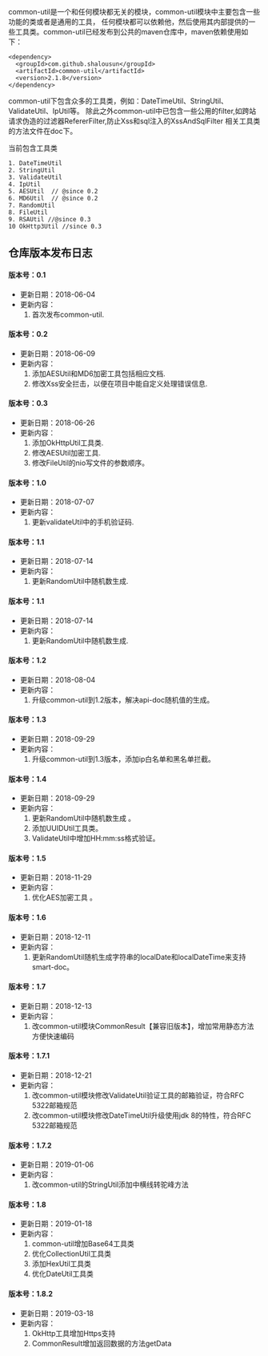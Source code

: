 common-util是一个和任何模块都无关的模块，common-util模块中主要包含一些功能的类或者是通用的工具，
任何模块都可以依赖他，然后使用其内部提供的一些工具类。common-util已经发布到公共的maven仓库中，maven依赖使用如下：

```
<dependency>
  <groupId>com.github.shalousun</groupId>
  <artifactId>common-util</artifactId>
  <version>2.1.8</version>
</dependency>
```

common-util下包含众多的工具类，例如：DateTimeUtil、StringUtil、ValidateUtil、IpUtil等。
除此之外common-util中已包含一些公用的filter,如跨站请求伪造的过滤器RefererFilter,防止Xss和sql注入的XssAndSqlFilter
相关工具类的方法文件在doc下。

当前包含工具类

```
1. DateTimeUtil
2. StringUtil
3. ValidateUtil
4. IpUtil
5. AESUtil  // @since 0.2
6. MD6Util  // @since 0.2
7. RandomUtil
8. FileUtil
9. RSAUtil //@since 0.3
10 OkHttp3Util //since 0.3
```

## 仓库版本发布日志

#### 版本号：0.1

- 更新日期：2018-06-04
- 更新内容：
    1. 首次发布common-util.

#### 版本号：0.2

- 更新日期：2018-06-09
- 更新内容：
    1. 添加AESUtil和MD6加密工具包括相应文档.
    2. 修改Xss安全拦击，以便在项目中能自定义处理错误信息.

#### 版本号：0.3

- 更新日期：2018-06-26
- 更新内容：
    1. 添加OkHttpUtil工具类.
    2. 修改AESUtil加密工具.
    3. 修改FileUtil的nio写文件的参数顺序。

#### 版本号：1.0

- 更新日期：2018-07-07
- 更新内容：
    1. 更新validateUtil中的手机验证码.

#### 版本号：1.1

- 更新日期：2018-07-14
- 更新内容：
    1. 更新RandomUtil中随机数生成.

#### 版本号：1.1

- 更新日期：2018-07-14
- 更新内容：
    1. 更新RandomUtil中随机数生成.

#### 版本号：1.2

- 更新日期：2018-08-04
- 更新内容：
    1. 升级common-util到1.2版本，解决api-doc随机值的生成。

#### 版本号：1.3

- 更新日期：2018-09-29
- 更新内容：
    1. 升级common-util到1.3版本，添加ip白名单和黑名单拦截。

#### 版本号：1.4

- 更新日期：2018-09-29
- 更新内容：
    1. 更新RandomUtil中随机数生成 。
    2. 添加UUIDUtil工具类。
    3. ValidateUtil中增加HH:mm:ss格式验证。

#### 版本号：1.5

- 更新日期：2018-11-29
- 更新内容：
    1. 优化AES加密工具 。

#### 版本号：1.6

- 更新日期：2018-12-11
- 更新内容：
    1. 更新RandomUtil随机生成字符串的localDate和localDateTime来支持smart-doc。

#### 版本号：1.7

- 更新日期：2018-12-13
- 更新内容：
    1. 改common-util模块CommonResult【兼容旧版本】，增加常用静态方法方便快速编码

#### 版本号：1.7.1

- 更新日期：2018-12-21
- 更新内容：
    1. 改common-util模块修改ValidateUtil验证工具的邮箱验证，符合RFC 5322邮箱规范
    2. 改common-util模块修改DateTimeUtil升级使用jdk 8的特性，符合RFC 5322邮箱规范

#### 版本号：1.7.2

- 更新日期：2019-01-06
- 更新内容：
    1. 改common-util的StringUtil添加中横线转驼峰方法

#### 版本号：1.8

- 更新日期：2019-01-18
- 更新内容：
    1. common-util增加Base64工具类
    2. 优化CollectionUtil工具类
    3. 添加HexUtil工具类
    4. 优化DateUtil工具类

#### 版本号：1.8.2

- 更新日期：2019-03-18
- 更新内容：
    1. OkHttp工具增加Https支持
    4. CommonResult增加返回数据的方法getData